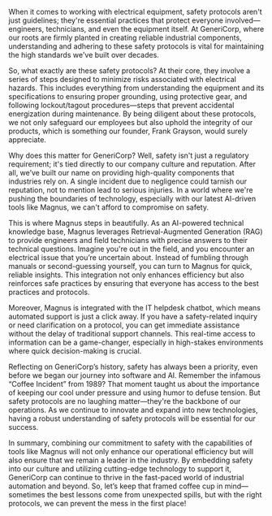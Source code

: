 When it comes to working with electrical equipment, safety protocols aren't just guidelines; they're essential practices that protect everyone involved—engineers, technicians, and even the equipment itself. At GeneriCorp, where our roots are firmly planted in creating reliable industrial components, understanding and adhering to these safety protocols is vital for maintaining the high standards we've built over decades.

So, what exactly are these safety protocols? At their core, they involve a series of steps designed to minimize risks associated with electrical hazards. This includes everything from understanding the equipment and its specifications to ensuring proper grounding, using protective gear, and following lockout/tagout procedures—steps that prevent accidental energization during maintenance. By being diligent about these protocols, we not only safeguard our employees but also uphold the integrity of our products, which is something our founder, Frank Grayson, would surely appreciate.

Why does this matter for GeneriCorp? Well, safety isn't just a regulatory requirement; it's tied directly to our company culture and reputation. After all, we’ve built our name on providing high-quality components that industries rely on. A single incident due to negligence could tarnish our reputation, not to mention lead to serious injuries. In a world where we're pushing the boundaries of technology, especially with our latest AI-driven tools like Magnus, we can't afford to compromise on safety.

This is where Magnus steps in beautifully. As an AI-powered technical knowledge base, Magnus leverages Retrieval-Augmented Generation (RAG) to provide engineers and field technicians with precise answers to their technical questions. Imagine you're out in the field, and you encounter an electrical issue that you’re uncertain about. Instead of fumbling through manuals or second-guessing yourself, you can turn to Magnus for quick, reliable insights. This integration not only enhances efficiency but also reinforces safe practices by ensuring that everyone has access to the best practices and protocols.

Moreover, Magnus is integrated with the IT helpdesk chatbot, which means automated support is just a click away. If you have a safety-related inquiry or need clarification on a protocol, you can get immediate assistance without the delay of traditional support channels. This real-time access to information can be a game-changer, especially in high-stakes environments where quick decision-making is crucial.

Reflecting on GeneriCorp’s history, safety has always been a priority, even before we began our journey into software and AI. Remember the infamous “Coffee Incident” from 1989? That moment taught us about the importance of keeping our cool under pressure and using humor to defuse tension. But safety protocols are no laughing matter—they're the backbone of our operations. As we continue to innovate and expand into new technologies, having a robust understanding of safety protocols will be essential for our success.

In summary, combining our commitment to safety with the capabilities of tools like Magnus will not only enhance our operational efficiency but will also ensure that we remain a leader in the industry. By embedding safety into our culture and utilizing cutting-edge technology to support it, GeneriCorp can continue to thrive in the fast-paced world of industrial automation and beyond. So, let’s keep that framed coffee cup in mind—sometimes the best lessons come from unexpected spills, but with the right protocols, we can prevent the mess in the first place!
